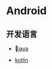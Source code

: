 # Android

## 开发语言

- [java](http://www.oracle.com/technetwork/java/javase/overview/index.html)

- [kotlin](https://github.com/JetBrains/kotlin/)